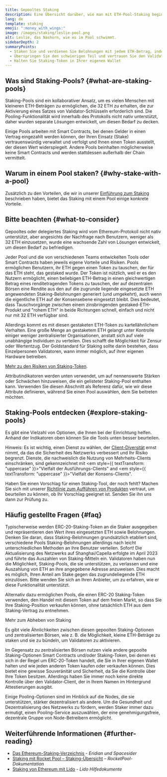 ```yaml
---
title: Gepooltes Staking
description: Eine Übersicht darüber, wie man mit ETH-Pool-Staking beginnen kann
lang: de
template: staking
emoji: ":money_with_wings:"
image: /images/staking/leslie-pool.png
alt: Leslie, das Nashorn, wie es im Pool schwimmt.
sidebarDepth: 2
summaryPoints:
  - Staken Sie und verdienen Sie Belohnungen mit jedem ETH-Betrag, indem Sie Ihre Kräfte mit anderen bündeln
  - Überspringen Sie den schwierigen Teil und vertrauen Sie den Validator-Betrieb einem Drittanbieter an
  - Halten Sie Staking-Token in Ihrer eigenen Wallet
---
```


## Was sind Staking-Pools? {#what-are-staking-pools}

Staking-Pools sind ein kollaborativer Ansatz, um es vielen Menschen mit kleineren ETH-Beträgen zu ermöglichen, die 32 ETH zu erhalten, die zur Aktivierung eines Satzes von Validator-Schlüsseln erforderlich sind. Die Pooling-Funktionalität wird innerhalb des Protokolls nicht nativ unterstützt, daher wurden separate Lösungen entwickelt, um diesen Bedarf zu decken.

Einige Pools arbeiten mit Smart Contracts, bei denen Gelder in einen Vertrag eingezahlt werden können, der Ihren Einsatz (Stake) vertrauenswürdig verwaltet und verfolgt und Ihnen einen Token ausstellt, der diesen Wert widerspiegelt. Andere Pools beinhalten möglicherweise keine Smart Contracts und werden stattdessen außerhalb der Chain vermittelt.

## Warum in einem Pool staken? {#why-stake-with-a-pool}

Zusätzlich zu den Vorteilen, die wir in unserer [Einführung zum Staking](/staking/) beschrieben haben, bietet das Staking mit einem Pool einige konkrete Vorteile.

<CardGrid>
  <Card title="Niedrige Eintrittsbarrieren" emoji="🐟" description="Not a whale? No problem. Most staking pools let you stake virtually any amount of ETH by joining forces with other stakers, unlike staking solo which requires 32 ETH." />
  <Card title="Staken Sie noch heute" emoji=":stopwatch:" description="Staking with a pool is as easy as a token swap. No need to worry about hardware setup and node maintenance. Pools allow you to deposit your ETH which enables node operators to run validators. Rewards are then distributed to contributors minus a fee for node operations." />
  <Card title="Tokens staken" emoji=":droplet:" description="Many staking pools provide a token that represents a claim on your staked ETH and the rewards it generates. This allows you to make use of your staked ETH, e.g. as collateral in DeFi applications." />
</CardGrid>

<StakingComparison page="pools" />

## Bitte beachten {#what-to-consider}

Gepooltes oder delegiertes Staking wird vom Ethereum-Protokoll nicht nativ unterstützt, aber angesichts der Nachfrage nach Benutzern, weniger als 32 ETH einzusetzen, wurde eine wachsende Zahl von Lösungen entwickelt, um diesen Bedarf zu befriedigen.

Jeder Pool und die von verschiedenen Teams entwickelten Tools oder Smart Contracts haben jeweils eigene Vorteile und Risiken. Pools ermöglichen Benutzern, ihr ETH gegen einen Token zu tauschen, der für das ETH steht, das gestaked wurde. Der Token ist nützlich, weil er es den Nutzern ermöglicht, einen beliebigen ETH-Betrag in einen gleichwertigen Betrag eines renditetragenden Tokens zu tauschen, der auf dezentralen Börsen eine Rendite aus den auf die zugrunde liegende eingesetzte ETH angewendeten Staking-Belohnungen generiert (und umgekehrt), auch wenn die eigentliche ETH auf der Konsensebene eingesetzt bleibt. Dies bedeutet, dass Tauschvorgänge zwischen einem zinsbringenden gestaked-ETH-Produkt und "rohem ETH" in beide Richtungen schnell, einfach und nicht nur mit 32 ETH verfügbar sind.

Allerdings kommt es mit diesen gestaketen ETH-Token zu kartellähnlichem Verhalten. Eine große Menge an gestaketem ETH gelangt unter Kontrolle einiger weniger zentralisierter Organisationen, anstatt sich auf viele unabhängige Individuen zu verteilen. Dies schafft die Möglichkeit für Zensur oder Wertentzug. Der Goldstandard für Staking sollte darin bestehen, dass Einzelpersonen Validatoren, wann immer möglich, auf ihrer eigenen Hardware betreiben.

[Mehr zu den Risiken von Staking-Token](https://notes.ethereum.org/@djrtwo/risks-of-lsd).

Attributindikatoren werden unten verwendet, um auf nennenswerte Stärken oder Schwächen hinzuweisen, die ein gelisteter Staking-Pool enthalten kann. Verwenden Sie diesen Abschnitt als Referenz dafür, wie wir diese Attribute definieren, während Sie einen Pool auswählen, dem Sie beitreten möchten.

<StakingConsiderations page="pools" />

## Staking-Pools entdecken {#explore-staking-pools}

Es gibt eine Vielzahl von Optionen, die Ihnen bei der Einrichtung helfen. Anhand der Indikatoren oben können Sie die Tools unten besser beurteilen.

<ProductDisclaimer />

<StakingProductsCardGrid category="pools" />

Hinweis: Es ist wichtig, einen Dienst zu wählen, der [Client-Diversität](/developers/docs/nodes-and-clients/client-diversity/) ernst nimmt, da das die Sicherheit des Netzwerks verbessert und Ihr Risiko begrenzt. Dienste, die nachweislich die Nutzung von Mehrheits-Clients einschränken, sind gekennzeichnet mit <em style={{ textTransform: "uppercase" }}>"Vielfalt der Ausführungs-Clients"</em> and <em style={{ textTransform: "uppercase" }}>"Vielfalt der Konsens-Clients"</em>.

Haben Sie einen Vorschlag für einen Staking-Tool, der noch fehlt? Machen Sie sich mit unserer [Richtlinie zum Aufführen von Produkten](/contributing/adding-staking-products/) vertraut, um beurteilen zu können, ob Ihr Vorschlag geeignet ist. Senden Sie ihn uns dann zur Prüfung zu.

## Häufig gestellte Fragen {#faq}

<ExpandableCard title="Wie erhalte ich Belohnungen?">
Typischerweise werden ERC-20-Staking-Token an die Staker ausgegeben und repräsentieren den Wert ihres eingesetzten ETH sowie Belohnungen. Denken Sie daran, dass Staking-Belohnungen grundsätzlich etabliert sind, verschiedene Pools Staking-Belohnungen allerdings nach leicht unterschiedlichen Methoden an ihre Benutzer verteilen.
</ExpandableCard>

<ExpandableCard title="Wann kann ich meinen Einsatz zurückziehen?">
Sofort! Die Aktualisierung des Netzwerks auf Shanghai/Capella erfolgte im April 2023 und führte das Auszahlen von Staking-Mitteln ein. Validatoren haben nun die Möglichkeit, Staking-Pools, die sie unterstützen, zu verlassen und eine Auszahlung von ETH an ihre angegebene Adresse anzuweisen. Dies macht es möglich, Ihren Anteil am Stake gegen das zugrundeliegende ETH einzulösen. Bitte wenden Sie sich an Ihren Anbieter, um zu erfahren, wie er diese Funktionalität unterstützt.

Alternativ dazu ermöglichen Pools, die einen ERC-20 Staking-Token verwenden, den Handel mit diesem Token auf dem freien Markt, so dass Sie Ihre Staking-Position verkaufen können, ohne tatsächlich ETH aus dem Staking-Vertrag zu entnehmen.

<ButtonLink href="/staking/withdrawals/">Mehr zum Abheben von Staking</ButtonLink>
</ExpandableCard>

<ExpandableCard title="Ist dies anders als Staking auf meiner Börse?">
Es gibt viele Ähnlichkeiten zwischen diesen gepoolten Staking-Optionen und zentralisierten Börsen, wie z. B. die Möglichkeit, kleine ETH-Beträge zu staken und sie zu bündeln, um Validatoren zu aktivieren.

Im Gegensatz zu zentralisierten Börsen nutzen viele andere gepoolte Staking-Optionen Smart Contracts und/oder Staking-Token, bei denen es sich in der Regel um ERC-20-Token handelt, die Sie in Ihrer eigenen Wallet halten und wie jeden anderen Token kaufen oder verkaufen können. Dies bietet eine gewisse Souveränität und Sicherheit, da Sie die Kontrolle über Ihre Token besitzen. Allerdings haben Sie immer noch keine direkte Kontrolle über den Validator-Client, der in Ihrem Namen im Hintergrund Attestierungen ausgibt.

Einige Pooling-Optionen sind im Hinblick auf die Nodes, die sie unterstützen, stärker dezentralisiert als andere. Um die Gesundheit und Dezentralisierung des Netzwerks zu fördern, werden Staker immer dazu ermutigt, einen Pooling-Service auszuwählen, der eine genehmigungsfreie, dezentrale Gruppe von Node-Betreibern ermöglicht.
</ExpandableCard>

## Weiterführende Informationen {#further-reading}

- [Das Ethereum-Staking-Verzeichnis](https://www.staking.directory/) - _Eridian und Spacesider_
- [Staking mit Rocket Pool – Staking-Übersicht](https://docs.rocketpool.net/guides/staking/overview.html) – _RocketPool-Dokumentation_
- [Staking von Ethereum mit Lido](https://help.lido.fi/en/collections/2947324-staking-ethereum-with-lido) - _Lido Hilfedokumente_
